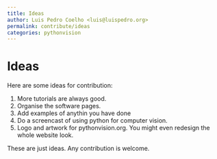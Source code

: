 ```yaml
---
title: Ideas
author: Luis Pedro Coelho <luis@luispedro.org>
permalink: contribute/ideas
categories: pythonvision
---
```


# Ideas

Here are some ideas for contribution:

1. More tutorials are always good.
2. Organise the software pages.
3. Add examples of anythin you have done
4. Do a screencast of using python for computer vision.
5. Logo and artwork for pythonvision.org. You might even redesign the whole
   website look.

These are just ideas. Any contribution is welcome.

